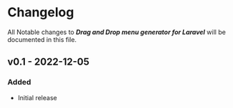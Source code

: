 # Changelog

All Notable changes to _**Drag and Drop menu generator for Laravel**_ will be documented in this file.

## v0.1 - 2022-12-05

### Added
- Initial release